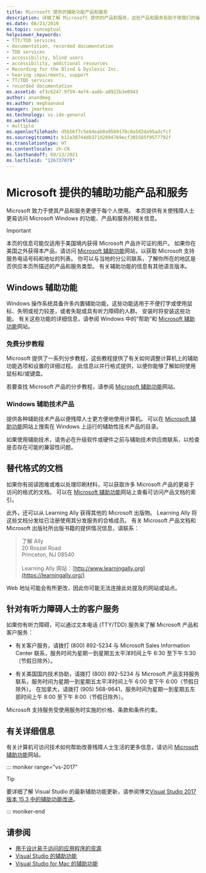 ```yaml
---
title: Microsoft 提供的辅助功能产品和服务
description: 详细了解 Microsoft 提供的产品和服务，这些产品和服务有助于使我们的操作系统、程序和应用程序更易于包括残障人士在内的所有人使用。
ms.date: 08/23/2019
ms.topic: conceptual
helpviewer_keywords:
- TTY/TDD services
- documentation, recorded documentation
- TDD services
- accessibility, blind users
- accessibility, additional resources
- Recording for the Blind & Dyslexic Inc.
- hearing impairments, support
- TT/TDD services
- recorded documentation
ms.assetid: ef3c6247-9f59-4ef4-aa8b-a8922b3e0943
author: anandmeg
ms.author: meghaanand
manager: jmartens
ms.technology: vs-ide-general
ms.workload:
- multiple
ms.openlocfilehash: d5b56f7c5e84eab0a95b9178c0a582da95adcfcf
ms.sourcegitcommit: b12a38744db371d2894769ecf305585f9577792f
ms.translationtype: HT
ms.contentlocale: zh-CN
ms.lasthandoff: 09/13/2021
ms.locfileid: "126737079"
---
```

# <a name="accessibility-products-and-services-from-microsoft"></a>Microsoft 提供的辅助功能产品和服务

Microsoft 致力于使其产品和服务更便于每个人使用。 本页提供有关使残障人士更易访问 Microsoft Windows 的功能、产品和服务的相关信息。

> [!IMPORTANT]
> 本页的信息可能仅适用于美国境内获得 Microsoft 产品许可证的用户。 如果你在美国之外获得本产品，请访问 [Microsoft 辅助功能](https://www.microsoft.com/accessibility/)网站，以获取 Microsoft 支持服务电话号码和地址的列表。 你可以与当地的分公司联系，了解你所在的地区是否供应本页所描述的产品和服务类型。 有关辅助功能的信息有其他语言版本。

## <a name="accessibility-features-of-windows"></a><a name="windows"></a> Windows 辅助功能

Windows 操作系统具备许多内置辅助功能，这些功能适用于不便打字或使用鼠标、失明或视力较差，或者失聪或具有听力障碍的人群。 安装时将安装这些功能。 有关这些功能的详细信息，请参阅 Windows 中的“帮助”和 [Microsoft 辅助功能](https://www.microsoft.com/accessibility/)网站。

### <a name="free-step-by-step-tutorials"></a>免费分步教程

Microsoft 提供了一系列分步教程，这些教程提供了有关如何调整计算机上的辅助功能选项和设置的详细过程。 此信息以并行格式提供，以便你能够了解如何使用鼠标和/或键盘。

若要查找 Microsoft 产品的分步教程，请参阅 [Microsoft 辅助功能](https://www.microsoft.com/accessibility/)网站。

### <a name="assistive-technology-products-for-windows"></a>Windows 辅助技术产品

提供各种辅助技术产品以便残障人士更方便地使用计算机。 可以在 [Microsoft 辅助功能](https://www.microsoft.com/accessibility/)网站上搜索在 Windows 上运行的辅助性技术产品的目录。

如果使用辅助技术，请务必在升级软件或硬件之前与辅助技术供应商联系，以检查是否存在可能的兼容性问题。

## <a name="documentation-in-alternative-formats"></a><a name="altfortmats"></a> 替代格式的文档

如果你有阅读困难或难以处理印刷材料，可以获取许多 Microsoft 产品的更易于访问的格式的文档。 可以在 [Microsoft 辅助功能](https://www.microsoft.com/accessibility/)网站上查看可访问产品文档的索引。

此外，还可以从 Learning Ally 获得其他的 Microsoft 出版物。 Learning Ally 将这些文档分发给已注册使用其分发服务的合格成员。 有关 Microsoft 产品文档和 Microsoft 出版社所出版书籍的提供情况信息，请联系：

> 了解 Ally<br />
> 20 Roszel Road<br /> Princeton, NJ 08540<br /><br /> Learning Ally 网站：[http://www.learningally.org](https://learningally.org/)

Web 地址可能会有所更改，因此你可能无法连接此处提及的网站或站点。

## <a name="customer-service-for-people-with-hearing-impairments"></a><a name="hearing"></a> 针对有听力障碍人士的客户服务

如果你有听力障碍，可以通过文本电话 (TTY/TDD) 服务来了解 Microsoft 产品和客户服务：

- 有关客户服务，请拨打 (800) 892-5234 与 Microsoft Sales Information Center 联系，服务时间为星期一到星期五太平洋时间上午 6:30 至下午 5:30（节假日除外）。

- 有关美国国内技术协助，请拨打 (800) 892-5234 与 Microsoft 产品支持服务联系，服务时间为星期一到星期五太平洋时间上午 6:00 至下午 6:00（节假日除外）。 在加拿大，请拨打 (905) 568-9641，服务时间为星期一到星期五东部时间上午 8:00 至下午 8:00（节假日除外）。

Microsoft 支持服务受使用服务时实施的价格、条款和条件约束。

## <a name="for-more-information"></a><a name="moreinfo"></a> 有关详细信息

有关计算机可访问技术如何帮助改善残障人士生活的更多信息，请访问 [Microsoft 辅助功能](https://www.microsoft.com/accessibility/)网站。

::: moniker range="vs-2017"

> [!TIP]
> 要详细了解 Visual Studio 的最新辅助功能更新，请参阅博文[Visual Studio 2017 版本 15.3 中的辅助功能改进](https://devblogs.microsoft.com/visualstudio/accessibility-improvements-in-visual-studio-2017-version-15-3/)。

::: moniker-end

## <a name="see-also"></a>请参阅

* [用于设计易于访问的应用程序的资源](../../ide/reference/resources-for-designing-accessible-applications.md)
* [Visual Studio 的辅助功能](../../ide/reference/accessibility-features-of-visual-studio.md)
* [Visual Studio for Mac 的辅助功能](/visualstudio/mac/accessibility)
